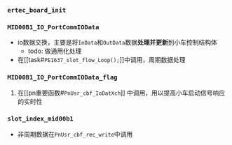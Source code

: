 ### `ertec_board_init`


### `MID00B1_IO_PortCommIOData`
- io数据交换，主要是将`InData`和`OutData`数据**处理并更新**到小车控制结构体
	- todo:  做通用化处理
- 在[[task#`PE1637_slot_flow_Loop();`]]中调用，周期数据处理
### `MID00B1_IO_PortCommIOData_flag`
1. 在[[pn重要函数#`PnUsr_cbf_IoDatXch`]]  中调用，用以提高小车启动信号响应的实时性

### `slot_index_mid00b1`
- 非周期数据在`PnUsr_cbf_rec_write`中调用